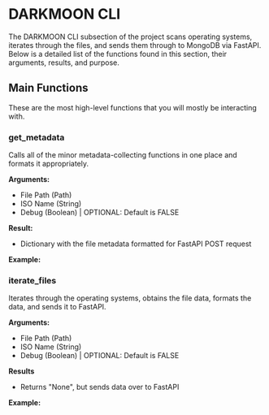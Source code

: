 # DARKMOON CLI

The DARKMOON CLI subsection of the project scans operating systems, iterates through the files, and sends them through to MongoDB via FastAPI. 
Below is a detailed list of the functions found in this section, their arguments, results, and purpose.

## Main Functions

These are the most high-level functions that you will mostly be interacting with.

### get_metadata

Calls all of the minor metadata-collecting functions in one place and formats it appropriately.

**Arguments:**

+ File Path (Path)
+ ISO Name (String)
+ Debug (Boolean) | OPTIONAL: Default is FALSE

**Result:**

+ Dictionary with the file metadata formatted for FastAPI POST request

**Example:**


### iterate_files

Iterates through the operating systems, obtains the file data, formats the data, and sends it to FastAPI.

**Arguments:**

+ File Path (Path)
+ ISO Name (String)
+ Debug (Boolean) | OPTIONAL: Default is FALSE

**Results**

+ Returns "None", but sends data over to FastAPI

**Example:**



